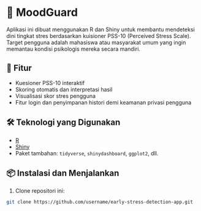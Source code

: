 # 🧠 MoodGuard

Aplikasi ini dibuat menggunakan R dan Shiny untuk membantu mendeteksi dini tingkat stres berdasarkan kuisioner PSS-10 (Perceived Stress Scale). Target pengguna adalah mahasiswa atau masyarakat umum yang ingin memantau kondisi psikologis mereka secara mandiri.

## 🚀 Fitur
- Kuesioner PSS-10 interaktif
- Skoring otomatis dan interpretasi hasil
- Visualisasi skor stres pengguna
- Fitur login dan penyimpanan histori demi keamanan privasi pengguna

## 🛠️ Teknologi yang Digunakan
- [R](https://cran.r-project.org/)
- [Shiny](https://shiny.posit.co/)
- Paket tambahan: `tidyverse`, `shinydashboard`, `ggplot2`, dll.

## 📦 Instalasi dan Menjalankan
1. Clone repositori ini:
```bash
git clone https://github.com/username/early-stress-detection-app.git
